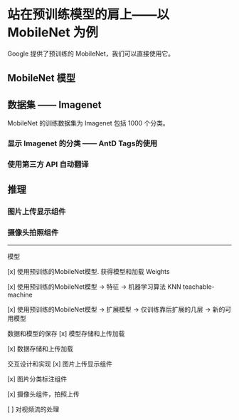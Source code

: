 # 站在预训练模型的肩上——以 MobileNet 为例

Google 提供了预训练的 MobileNet，我们可以直接使用它。

## MobileNet 模型


## 数据集 —— Imagenet

MobileNet 的训练数据集为 Imagenet 包括 1000 个分类。

### 显示 Imagenet 的分类 —— AntD Tags的使用

### 使用第三方 API 自动翻译

## 推理

### 图片上传显示组件

### 摄像头拍照组件


------------


模型

[x] 使用预训练的MobileNet模型. 获得模型和加载 Weights

[x] 使用预训练的MobileNet模型 -> 特征 -> 机器学习算法 KNN teachable-machine

[x] 使用预训练的MobileNet模型 -> 扩展模型 -> 仅训练靠后扩展的几层 -> 新的可用模型

数据和模型的保存
[x] 模型存储和上传加载

[x] 数据存储和上传加载

交互设计和实现
[x] 图片上传显示组件

[x] 图片分类标注组件

[x] 摄像头组件，拍照上传

[ ] 对视频流的处理